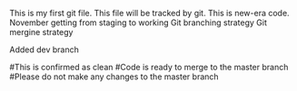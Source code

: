 This is my first git file.
This file will be tracked by git.
This is new-era code.
November
getting from staging to working
Git branching strategy
Git mergine strategy





Added dev branch

#This is confirmed as clean
#Code is ready to merge to the master branch
#Please do not make any changes to the master branch 
